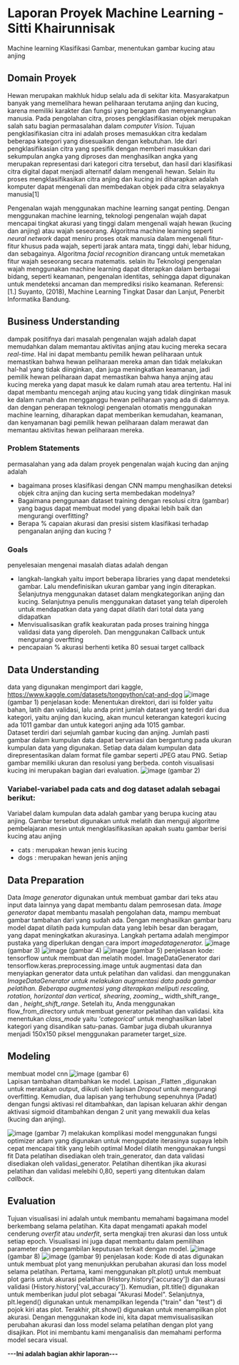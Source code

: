 # Laporan Proyek Machine Learning - Sitti Khairunnisak
Machine learning Klasifikasi Gambar, menentukan gambar kucing atau anjing

## Domain Proyek
Hewan merupakan makhluk hidup selalu ada di sekitar kita. Masyarakatpun banyak yang memelihara hewan peliharaan terutama anjing dan kucing, karena memiliki karakter dan fungsi yang beragam dan menyenangkan manusia. Pada pengolahan citra, proses pengklasifikasian objek merupakan salah satu bagian permasalahan dalam _computer Vision_. Tujuan pengklasifikasian citra ini adalah proses memasukkan citra kedalam beberapa kategori yang disesuaikan dengan kebutuhan. Ide dari pengklasifikasian citra yang spesifik dengan memberi masukkan dari sekumpulan angka yang diproses dan menghasilkan angka yang merupakan representasi dari kategori citra tersebut, dan hasil dari klasifikasi citra digital dapat menjadi alternatif dalam mengenali hewan. Selain itu proses mengklasifikasikan citra anjing dan kucing ini diharapkan adalah komputer dapat mengenali dan membedakan objek pada citra selayaknya manusia[1]

Pengenalan wajah menggunakan machine learning sangat penting. Dengan menggunakan machine learning, teknologi pengenalan wajah dapat mencapai tingkat akurasi yang tinggi dalam mengenali wajah hewan (kucing dan anjing) atau wajah seseorang. Algoritma machine learning seperti _neural network_ dapat meniru proses otak manusia dalam mengenali fitur-fitur khusus pada wajah, seperti jarak antara mata, tinggi dahi, lebar hidung, dan sebagainya. Algoritma _facial recognition_ dirancang untuk memetakan fitur wajah seseorang secara matematis.
selain itu Teknologi pengenalan wajah menggunakan machine learning dapat diterapkan dalam berbagai bidang, seperti keamanan, pengenalan identitas, sehingga dapat digunakan untuk mendeteksi ancaman dan memprediksi risiko keamanan.
Referensi: [1.] Suyanto, (2018), Machine Learning Tingkat Dasar dan Lanjut, Penerbit Informatika Bandung.

## Business Understanding
dampak positifnya dari masalah pengenalan wajah adalah dapat memudahkan dalam memantau aktivitas anjing atau kucing mereka secara _real-time_. Hal ini dapat membantu pemilik hewan peliharaan untuk memastikan bahwa hewan peliharaan mereka aman dan tidak melakukan hal-hal yang tidak diinginkan, dan juga meningkatkan keamanan, jadi pemilik hewan peliharaan dapat memastikan bahwa hanya anjing atau kucing mereka yang dapat masuk ke dalam rumah atau area tertentu. Hal ini dapat membantu mencegah anjing atau kucing yang tidak diinginkan masuk ke dalam rumah dan mengganggu hewan peliharaan yang ada di dalamnya. dan dengan penerapan teknologi pengenalan otomatis menggunakan machine learning, diharapkan dapat memberikan kemudahan, keamanan, dan kenyamanan bagi pemilik hewan peliharaan dalam merawat dan memantau aktivitas hewan peliharaan mereka.

### Problem Statements
permasalahan yang ada dalam proyek pengenalan wajah kucing dan anjing adalah
- bagaimana proses klasifikasi dengan CNN mampu menghasilkan deteksi objek citra anjing dan kucing serta membedakan modelnya?
- Bagaimana penggunaan dataset training dengan resolusi citra (gambar) yang bagus dapat membuat model yang dipakai lebih baik dan mengurangi overfitting?
- Berapa % capaian akurasi dan presisi sistem klasifikasi terhadap penganalan anjing dan kucing ?

### Goals
penyelesaian mengenai masalah diatas adalah dengan
- langkah-langkah yaitu import beberapa libraries yang dapat mendeteksi gambar. Lalu mendefinisikan ukuran gambar yang ingin diterapkan. Selanjutnya menggunakan
dataset dalam mengkategorikan anjing dan kucing. Selanjutnya penulis menggunakan dataset yang telah diperoleh untuk mendapatkan data yang dapat dilatih dari
total data yang didapatkan
- Menvisualisasikan grafik keakuratan pada proses training hingga validasi data yang diperoleh. Dan menggunakan Callback untuk mengurangi overftting
- pencapaian % akurasi berhenti ketika 80 sesuai target callback

## Data Understanding
data yang digunakan mengimport dari kaggle, https://www.kaggle.com/datasets/tongpython/cat-and-dog
![image](https://github.com/sittikhairunnisak/sittikhairunnisak/assets/132251307/118ed360-c953-45b6-ab08-ebac7351e16f) (gambar 1) 
penjelasan kode:
Menentukan direktori, dari isi folder yaitu bahan, latih dan validasi, lalu anda print jumlah dataset yang terdiri dari dua kategori, yaitu anjing dan kucing, akan muncul keterangan kategori kucing ada 1011 gambar dan untuk kategori anjing ada 1015 gambar.    
Dataset terdiri dari sejumlah gambar kucing dan anjing. Jumlah pasti gambar dalam kumpulan data dapat bervariasi dan bergantung pada ukuran kumpulan data yang digunakan. 
Setiap data dalam kumpulan data direpresentasikan dalam format file gambar seperti JPEG atau PNG. Setiap gambar memiliki ukuran dan resolusi yang berbeda.
contoh visualisasi kucing ini merupakan bagian dari evaluation.
![image](https://github.com/sittikhairunnisak/sittikhairunnisak/assets/132251307/70e72744-0d42-4959-9393-489768df685d) (gambar 2)

### Variabel-variabel pada cats and dog dataset adalah sebagai berikut:
Variabel dalam kumpulan data adalah gambar yang berupa kucing atau anjing. Gambar tersebut digunakan untuk melatih dan menguji algoritme pembelajaran mesin untuk mengklasifikasikan apakah suatu gambar berisi kucing atau anjing
- cats : merupakan hewan jenis kucing
- dogs : merupakan hewan jenis anjing

## Data Preparation
Data _Image generator_ digunakan untuk membuat gambar dari teks atau input data lainnya yang dapat membantu dalam pemrosesan data. _Image generator_ dapat membantu masalah pengolahan data, mampu membuat gambar tambahan dari yang sudah ada. Dengan menghasilkan gambar baru model dapat dilatih pada kumpulan data yang lebih besar dan beragam, yang dapat meningkatkan akurasinya. Langkah pertama adalah mengimpor pustaka yang diperlukan dengan cara import _imagedatagenerator._
![image](https://github.com/sittikhairunnisak/sittikhairunnisak/assets/132251307/22bff0f8-0cf4-4811-b374-b494ffc9dda8) (gambar 3)
![image](https://github.com/sittikhairunnisak/sittikhairunnisak/assets/132251307/6609b03c-7993-4908-89a9-1971de3a7c18) (gambar 4)
![image](https://github.com/sittikhairunnisak/sittikhairunnisak/assets/132251307/ae1628be-a4bd-4fbd-8f4b-3e760bec2251) (gambar 5)
penjelasan kode:
tensorflow untuk membuat dan melatih model.
ImageDataGenerator dari tensorflow.keras.preprocessing.image untuk augmentasi data dan menyiapkan generator data untuk pelatihan dan validasi.
dan menggunakan _ImageDataGenerator _untuk melakukan augmentasi data pada gambar pelatihan. Beberapa augmentasi yang diterapkan meliputi _rescaling_, _rotation_, _horizontal_ dan _vertical_,_ shearing_, _zooming_,_ width_shift_range_ dan , _height_shift_range_.              Setelah itu, Anda menggunakan flow_from_directory untuk membuat generator pelatihan dan validasi. kita menentukan _class_mode_ yaitu _'categorical_' untuk menghasilkan label kategori yang disandikan satu-panas. Gambar juga diubah ukurannya menjadi 150x150 piksel menggunakan parameter target_size.
 
## Modeling
membuat model cnn
![image](https://github.com/sittikhairunnisak/sittikhairunnisak/assets/132251307/843970a6-7f08-4b92-a15d-532505e96160) (gambar 6)         
Lapisan tambahan ditambahkan ke model. Lapisan _Flatten _digunakan untuk meratakan output, diikuti oleh lapisan _Dropout_ untuk mengurangi overfitting. Kemudian, dua lapisan yang terhubung sepenuhnya (Padat) dengan fungsi aktivasi rel ditambahkan, dan lapisan keluaran akhir dengan aktivasi sigmoid ditambahkan dengan 2 unit yang mewakili dua kelas (kucing dan anjing).

![image](https://github.com/sittikhairunnisak/sittikhairunnisak/assets/132251307/c3ba35be-d16d-4f4f-b3bf-9e820d160d19) (gambar 7)
melakukan komplikasi model menggunakan fungsi optimizer adam yang digunakan untuk mengupdate iterasinya supaya lebih cepat mencapai titik yang lebih optimal
Model dilatih menggunakan fungsi fit
Data pelatihan disediakan oleh train_generator, dan data validasi disediakan oleh validasi_generator. Pelatihan dihentikan jika akurasi pelatihan dan validasi melebihi 0,80, seperti yang ditentukan dalam _callback_.

## Evaluation
Tujuan visualisasi ini adalah untuk membantu memahami bagaimana model berkembang selama pelatihan. Kita dapat mengamati apakah model cenderung _overfit_ atau _underfit_, serta mengkaji tren akurasi dan loss untuk setiap epoch. Visualisasi ini juga dapat membantu dalam pemilihan parameter dan pengambilan keputusan terkait dengan model.
![image](https://github.com/sittikhairunnisak/sittikhairunnisak/assets/132251307/30c11a2b-fa09-4e3c-9057-3ae8f8bc1c12) (gambar 8)
![image](https://github.com/sittikhairunnisak/sittikhairunnisak/assets/132251307/c5feb981-0fea-463e-9ee8-ba9fcac959c7) (gambar 9)
penjelasan kode:
Kode di atas digunakan untuk membuat plot yang menunjukkan perubahan akurasi dan loss model selama pelatihan.
Pertama, kami menggunakan plt.plot() untuk membuat plot garis untuk akurasi pelatihan (History.history['accuracy']) dan akurasi validasi (History.history['val_accuracy']).
Kemudian, plt.title() digunakan untuk memberikan judul plot sebagai "Akurasi Model".
Selanjutnya, plt.legend() digunakan untuk menampilkan legenda ("train" dan "test") di pojok kiri atas plot.
Terakhir, plt.show() digunakan untuk menampilkan plot akurasi.
Dengan menggunakan kode ini, kita dapat memvisualisasikan perubahan akurasi dan loss model selama pelatihan dengan plot yang disajikan. Plot ini membantu kami menganalisis dan memahami performa model secara visual.

**---Ini adalah bagian akhir laporan---**

